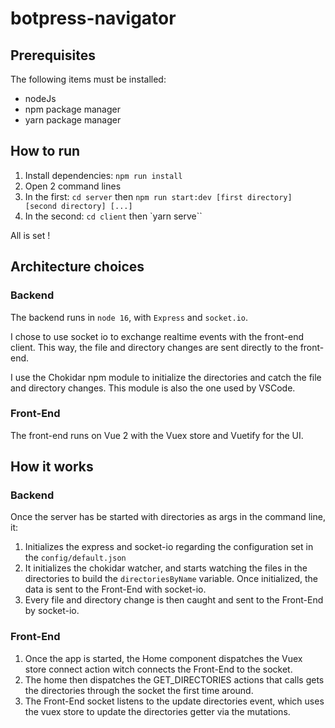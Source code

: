 # botpress-navigator

## Prerequisites

The following items must be installed:

- nodeJs
- npm package manager
- yarn package manager

## How to run

1. Install dependencies: `npm run install`
2. Open 2 command lines
3. In the first: `cd server` then `npm run start:dev [first directory] [second directory] [...]`
4. In the second: `cd client` then `yarn serve``

All is set !

## Architecture choices

### Backend

The backend runs in `node 16`, with `Express` and `socket.io`.

I chose to use socket io to exchange realtime events with the front-end client. This way, the file and directory changes are sent directly to the front-end.

I use the Chokidar npm module to initialize the directories and catch the file and directory changes. This module is also the one used by VSCode.

### Front-End

The front-end runs on Vue 2 with the Vuex store and Vuetify for the UI.

## How it works

### Backend

Once the server has be started with directories as args in the command line, it:

1. Initializes the express and socket-io regarding the configuration set in the `config/default.json`
2. It initializes the chokidar watcher, and starts watching the files in the directories to build the `directoriesByName` variable. Once initialized, the data is sent to the Front-End with socket-io.
3. Every file and directory change is then caught and sent to the Front-End by socket-io.

### Front-End

1. Once the app is started, the Home component dispatches the Vuex store connect action witch connects the Front-End to the socket.
2. The home then dispatches the GET_DIRECTORIES actions that calls gets the directories through the socket the first time around.
3. The Front-End socket listens to the update directories event, which uses the vuex store to update the directories getter via the mutations.

